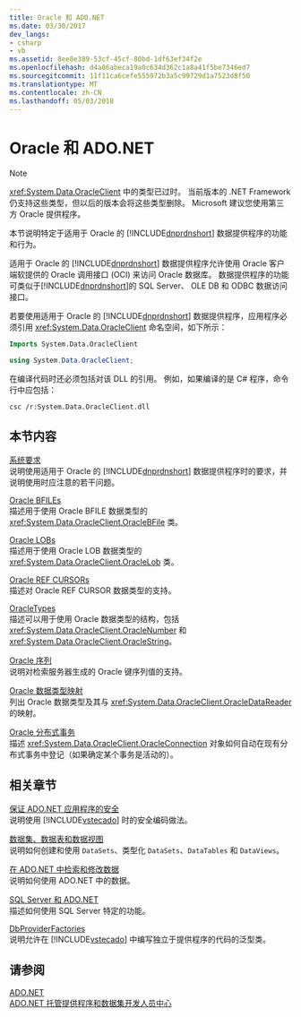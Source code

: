 ```yaml
---
title: Oracle 和 ADO.NET
ms.date: 03/30/2017
dev_langs:
- csharp
- vb
ms.assetid: 8ee8e389-53cf-45cf-80bd-1df63ef34f2e
ms.openlocfilehash: d4a86abeca19a0c634d362c1a8a41f5be7346ed7
ms.sourcegitcommit: 11f11ca6cefe555972b3a5c99729d1a7523d8f50
ms.translationtype: MT
ms.contentlocale: zh-CN
ms.lasthandoff: 05/03/2018
---
```

# <a name="oracle-and-adonet"></a>Oracle 和 ADO.NET
> [!NOTE]
>  <xref:System.Data.OracleClient> 中的类型已过时。 当前版本的 .NET Framework 仍支持这些类型，但以后的版本会将这些类型删除。 Microsoft 建议您使用第三方 Oracle 提供程序。  
  
 本节说明特定于适用于 Oracle 的 [!INCLUDE[dnprdnshort](../../../../includes/dnprdnshort-md.md)] 数据提供程序的功能和行为。  
  
 适用于 Oracle 的 [!INCLUDE[dnprdnshort](../../../../includes/dnprdnshort-md.md)] 数据提供程序允许使用 Oracle 客户端软提供的 Oracle 调用接口 (OCI) 来访问 Oracle 数据库。 数据提供程序的功能可类似于[!INCLUDE[dnprdnshort](../../../../includes/dnprdnshort-md.md)]的 SQL Server、 OLE DB 和 ODBC 数据访问接口。  
  
 若要使用适用于 Oracle 的 [!INCLUDE[dnprdnshort](../../../../includes/dnprdnshort-md.md)] 数据提供程序，应用程序必须引用 <xref:System.Data.OracleClient> 命名空间，如下所示：  
  
```vb  
Imports System.Data.OracleClient  
```  
  
```csharp  
using System.Data.OracleClient;  
```  
  
 在编译代码时还必须包括对该 DLL 的引用。 例如，如果编译的是 C# 程序，命令行中应包括：  
  
```  
csc /r:System.Data.OracleClient.dll  
```  
  
## <a name="in-this-section"></a>本节内容  
 [系统要求](../../../../docs/framework/data/adonet/system-requirements-for-the-dotnet-data-provider-for-oracle.md)  
 说明使用适用于 Oracle 的 [!INCLUDE[dnprdnshort](../../../../includes/dnprdnshort-md.md)] 数据提供程序时的要求，并说明使用时应注意的若干问题。  
  
 [Oracle BFILEs](../../../../docs/framework/data/adonet/oracle-bfiles.md)  
 描述用于使用 Oracle BFILE 数据类型的 <xref:System.Data.OracleClient.OracleBFile> 类。  
  
 [Oracle LOBs](../../../../docs/framework/data/adonet/oracle-lobs.md)  
 描述用于使用 Oracle LOB 数据类型的 <xref:System.Data.OracleClient.OracleLob> 类。  
  
 [Oracle REF CURSORs](../../../../docs/framework/data/adonet/oracle-ref-cursors.md)  
 描述对 Oracle REF CURSOR 数据类型的支持。  
  
 [OracleTypes](../../../../docs/framework/data/adonet/oracletypes.md)  
 描述可以用于使用 Oracle 数据类型的结构，包括 <xref:System.Data.OracleClient.OracleNumber> 和 <xref:System.Data.OracleClient.OracleString>。  
  
 [Oracle 序列](../../../../docs/framework/data/adonet/oracle-sequences.md)  
 说明对检索服务器生成的 Oracle 键序列值的支持。  
  
 [Oracle 数据类型映射](../../../../docs/framework/data/adonet/oracle-data-type-mappings.md)  
 列出 Oracle 数据类型及其与 <xref:System.Data.OracleClient.OracleDataReader> 的映射。  
  
 [Oracle 分布式事务](../../../../docs/framework/data/adonet/oracle-distributed-transactions.md)  
 描述 <xref:System.Data.OracleClient.OracleConnection> 对象如何自动在现有分布式事务中登记（如果确定某个事务是活动的）。  
  
## <a name="related-sections"></a>相关章节  
 [保证 ADO.NET 应用程序的安全](../../../../docs/framework/data/adonet/securing-ado-net-applications.md)  
 说明使用 [!INCLUDE[vstecado](../../../../includes/vstecado-md.md)] 时的安全编码做法。  
  
 [数据集、数据表和数据视图](../../../../docs/framework/data/adonet/dataset-datatable-dataview/index.md)  
 说明如何创建和使用 `DataSets`、类型化 `DataSets`、`DataTables` 和 `DataViews`。  
  
 [在 ADO.NET 中检索和修改数据](../../../../docs/framework/data/adonet/retrieving-and-modifying-data.md)  
 说明如何使用 ADO.NET 中的数据。  
  
 [SQL Server 和 ADO.NET](../../../../docs/framework/data/adonet/sql/index.md)  
 描述如何使用 SQL Server 特定的功能。  
  
 [DbProviderFactories](../../../../docs/framework/data/adonet/dbproviderfactories.md)  
 说明允许在 [!INCLUDE[vstecado](../../../../includes/vstecado-md.md)] 中编写独立于提供程序的代码的泛型类。  
  
## <a name="see-also"></a>请参阅  
 [ADO.NET](../../../../docs/framework/data/adonet/index.md)  
 [ADO.NET 托管提供程序和数据集开发人员中心](http://go.microsoft.com/fwlink/?LinkId=217917)
